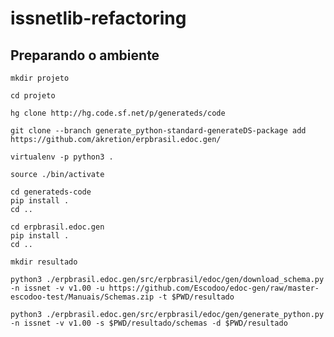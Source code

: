 # issnetlib-refactoring

## Preparando o ambiente

    mkdir projeto
    
    cd projeto
    
    hg clone http://hg.code.sf.net/p/generateds/code
    
    git clone --branch generate_python-standard-generateDS-package add https://github.com/akretion/erpbrasil.edoc.gen/

    virtualenv -p python3 .

    source ./bin/activate

    cd generateds-code
    pip install .
    cd ..

    cd erpbrasil.edoc.gen
    pip install .
    cd ..
    
    mkdir resultado
    
    python3 ./erpbrasil.edoc.gen/src/erpbrasil/edoc/gen/download_schema.py -n issnet -v v1.00 -u https://github.com/Escodoo/edoc-gen/raw/master-escodoo-test/Manuais/Schemas.zip -t $PWD/resultado

    python3 ./erpbrasil.edoc.gen/src/erpbrasil/edoc/gen/generate_python.py -n issnet -v v1.00 -s $PWD/resultado/schemas -d $PWD/resultado

